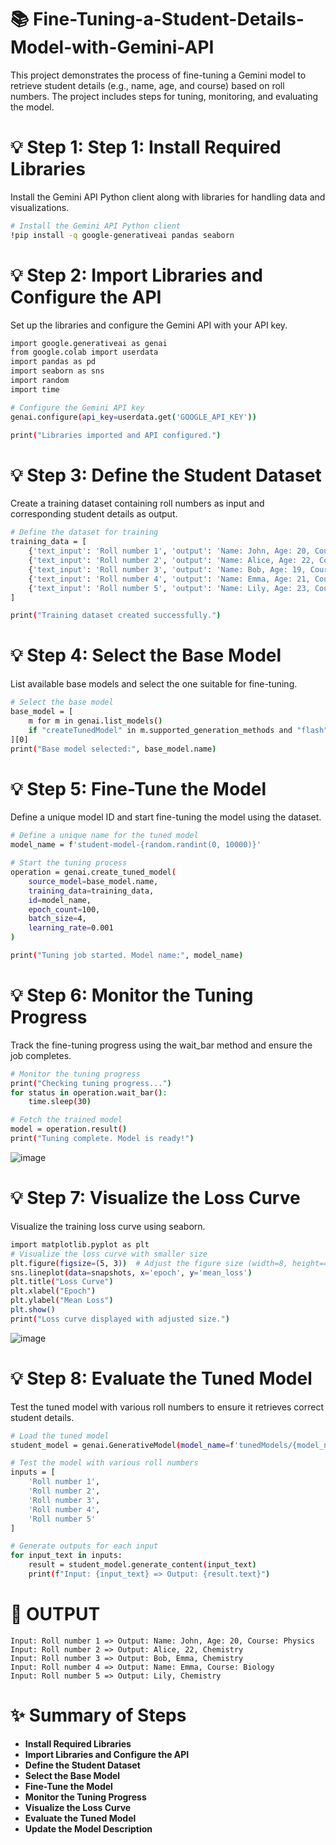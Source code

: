 # 📚 Fine-Tuning-a-Student-Details-Model-with-Gemini-API
This project demonstrates the process of fine-tuning a Gemini model to retrieve student details (e.g., name, age, and course) based on roll numbers. The project includes steps for tuning, monitoring, and evaluating the model.

# 💡 Step 1: Step 1: Install Required Libraries
Install the Gemini API Python client along with libraries for handling data and visualizations.
```bash
# Install the Gemini API Python client
!pip install -q google-generativeai pandas seaborn
```
# 💡 Step 2: Import Libraries and Configure the API
Set up the libraries and configure the Gemini API with your API key.
```bash
import google.generativeai as genai
from google.colab import userdata
import pandas as pd
import seaborn as sns
import random
import time

# Configure the Gemini API key
genai.configure(api_key=userdata.get('GOOGLE_API_KEY'))

print("Libraries imported and API configured.")
```
# 💡 Step 3: Define the Student Dataset
Create a training dataset containing roll numbers as input and corresponding student details as output.
```bash
# Define the dataset for training
training_data = [
    {'text_input': 'Roll number 1', 'output': 'Name: John, Age: 20, Course: Physics'},
    {'text_input': 'Roll number 2', 'output': 'Name: Alice, Age: 22, Course: Chemistry'},
    {'text_input': 'Roll number 3', 'output': 'Name: Bob, Age: 19, Course: Mathematics'},
    {'text_input': 'Roll number 4', 'output': 'Name: Emma, Age: 21, Course: Biology'},
    {'text_input': 'Roll number 5', 'output': 'Name: Lily, Age: 23, Course: Computer Science'},
]

print("Training dataset created successfully.")
```
# 💡 Step 4: Select the Base Model
List available base models and select the one suitable for fine-tuning.
```bash
# Select the base model
base_model = [
    m for m in genai.list_models()
    if "createTunedModel" in m.supported_generation_methods and "flash" in m.name
][0]
print("Base model selected:", base_model.name)
```
# 💡 Step 5: Fine-Tune the Model
Define a unique model ID and start fine-tuning the model using the dataset.
```bash
# Define a unique name for the tuned model
model_name = f'student-model-{random.randint(0, 10000)}'

# Start the tuning process
operation = genai.create_tuned_model(
    source_model=base_model.name,
    training_data=training_data,
    id=model_name,
    epoch_count=100,
    batch_size=4,
    learning_rate=0.001
)

print("Tuning job started. Model name:", model_name)
````
# 💡 Step 6: Monitor the Tuning Progress
Track the fine-tuning progress using the wait_bar method and ensure the job completes.
```bash
# Monitor the tuning progress
print("Checking tuning progress...")
for status in operation.wait_bar():
    time.sleep(30)

# Fetch the trained model
model = operation.result()
print("Tuning complete. Model is ready!")
```
![image](https://github.com/user-attachments/assets/508dacf1-2b8f-4adc-b5cd-d798517f19fc)

# 💡 Step 7: Visualize the Loss Curve
Visualize the training loss curve using seaborn.
```bash
import matplotlib.pyplot as plt
# Visualize the loss curve with smaller size
plt.figure(figsize=(5, 3))  # Adjust the figure size (width=8, height=4)
sns.lineplot(data=snapshots, x='epoch', y='mean_loss')
plt.title("Loss Curve")
plt.xlabel("Epoch")
plt.ylabel("Mean Loss")
plt.show()
print("Loss curve displayed with adjusted size.")
```
![image](https://github.com/user-attachments/assets/7ef3d736-0051-4513-8f05-5f0a18b14039)

# 💡 Step 8: Evaluate the Tuned Model
Test the tuned model with various roll numbers to ensure it retrieves correct student details.
```bash
# Load the tuned model
student_model = genai.GenerativeModel(model_name=f'tunedModels/{model_name}')

# Test the model with various roll numbers
inputs = [
    'Roll number 1',
    'Roll number 2',
    'Roll number 3',
    'Roll number 4',
    'Roll number 5'
]

# Generate outputs for each input
for input_text in inputs:
    result = student_model.generate_content(input_text)
    print(f"Input: {input_text} => Output: {result.text}")
```
# 🌟 OUTPUT 
``` 
Input: Roll number 1 => Output: Name: John, Age: 20, Course: Physics
Input: Roll number 2 => Output: Alice, 22, Chemistry
Input: Roll number 3 => Output: Bob, Emma, Chemistry
Input: Roll number 4 => Output: Name: Emma, Course: Biology
Input: Roll number 5 => Output: Lily, Chemistry
```
# ✨ Summary of Steps

* **Install Required Libraries**
* **Import Libraries and Configure the API**
* **Define the Student Dataset**
* **Select the Base Model**
* **Fine-Tune the Model**
* **Monitor the Tuning Progress**
* **Visualize the Loss Curve**
* **Evaluate the Tuned Model**
* **Update the Model Description**
